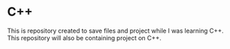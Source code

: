 # C++
This is repository created to save files and project while I was learning C++.
This repository will also be containing project on C++.
